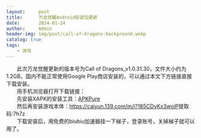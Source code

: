 ```yaml
---
layout:     post
title:      万龙觉醒Android安装包更新
date:       2024-01-24
author:     Admin
header-img: img/post/call-of-dragons-background.webp
catalog: true
tags:
    - 游戏
---
```

&emsp;&emsp;此次万龙觉醒更新的版本号为Call of Dragons_v1.0.31.30，文件大小约为1.2GB，国内不能正常使用Google Play商店安装的，可以通过本文下方链接直接下载安装。
<br>
&emsp;&emsp;用手机浏览器打开下载链接：
<br>
&emsp;&emsp;先安装XAPK的安装工具：<a name = "ref1" href="https://www.123pan.com/s/D315Vv-izwwA.html">APKPure</a>
<br>
&emsp;&emsp;然后再安装游戏本体：<a name = "ref1" href="https://caiyun.139.com/m/i?185CDvKx3woiP">https://caiyun.139.com/m/i?185CDvKx3woiP</a>提取码:7h7z
<br>
&emsp;&emsp;下载安装后，用免费的biubiu加速器挂一下梯子，登录账号，关掉梯子就可以用了。